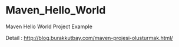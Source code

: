 # Maven_Hello_World
Maven Hello World Project Example 

Detail : http://blog.burakkutbay.com/maven-projesi-olusturmak.html/
